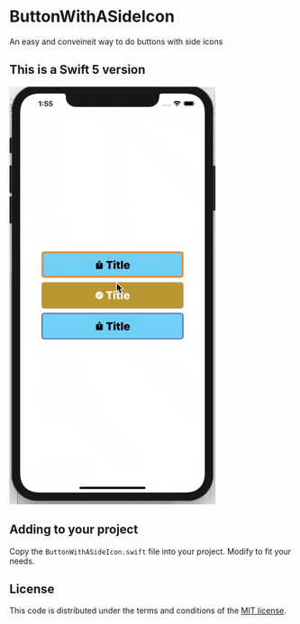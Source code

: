 # ButtonWithASideIcon

An easy and conveineit way to do buttons with side icons

## This is a Swift 5 version

![Demo screen](demo.gif)

## Adding to your project

Copy the `ButtonWithASideIcon.swift` file into your project.  Modify to fit your needs.

## License

This code is distributed under the terms and conditions of the [MIT license](LICENSE).

